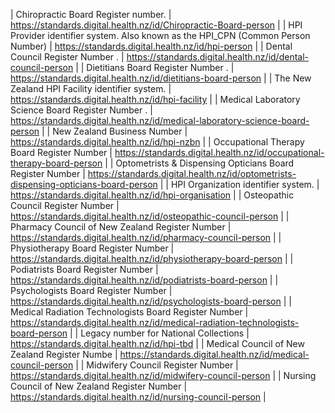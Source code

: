 | Chiropractic Board Register number. | https://standards.digital.health.nz/id/Chiropractic-Board-person |
| HPI Provider identifier system. Also known as the HPI_CPN (Common Person Number) | https://standards.digital.health.nz/id/hpi-person |
| Dental Council Register Number . | https://standards.digital.health.nz/id/dental-council-person |
| Dietitians Board Register Number . | https://standards.digital.health.nz/id/dietitians-board-person |
| The New Zealand HPI Facility identifier system. | https://standards.digital.health.nz/id/hpi-facility |
| Medical Laboratory Science Board Register Number . | https://standards.digital.health.nz/id/medical-laboratory-science-board-person |
| New Zealand Business Number | https://standards.digital.health.nz/id/hpi-nzbn |
| Occupational Therapy Board Register Number  | https://standards.digital.health.nz/id/occupational-therapy-board-person |
| Optometrists & Dispensing Opticians Board Register Number  | https://standards.digital.health.nz/id/optometrists-dispensing-opticians-board-person |
| HPI Organization identifier system. | https://standards.digital.health.nz/id/hpi-organisation |
| Osteopathic Council Register Number  | https://standards.digital.health.nz/id/osteopathic-council-person |
| Pharmacy Council of New Zealand Register Number  | https://standards.digital.health.nz/id/pharmacy-council-person |
| Physiotherapy Board Register Number | https://standards.digital.health.nz/id/physiotherapy-board-person |
| Podiatrists Board Register Number  | https://standards.digital.health.nz/id/podiatrists-board-person |
| Psychologists Board Register Number  | https://standards.digital.health.nz/id/psychologists-board-person |
| Medical Radiation Technologists Board Register Number  | https://standards.digital.health.nz/id/medical-radiation-technologists-board-person |
| Legacy number for National Collections | https://standards.digital.health.nz/id/hpi-tbd |
| Medical Council of New Zealand Register Numbe | https://standards.digital.health.nz/id/medical-council-person |
| Midwifery Council Register Number | https://standards.digital.health.nz/id/midwifery-council-person |
| Nursing Council of New Zealand Register Number  | https://standards.digital.health.nz/id/nursing-council-person |